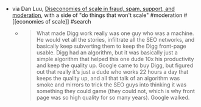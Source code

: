 - via Dan Luu, [Diseconomies of scale in fraud, spam, support, and moderation](https://danluu.com/diseconomies-scale/), with a side of "do things that won't scale" #moderation #[[economies of scale]] #search
	- > What made Digg work really was one guy who was a machine. He would vet all the stories, infiltrate all the SEO networks, and basically keep subverting them to keep the Digg front-page usable. Digg had an algorithm, but it was basically just a simple algorithm that helped this one dude 10x his productivity and keep the quality up.
	  Google came to buy Digg, but figured out that really it's just a dude who works 22 hours a day that keeps the quality up, and all that talk of an algorithm was smoke and mirrors to trick the SEO guys into thinking it was something they could game (they could not, which is why front page was so high quality for so many years). Google walked.